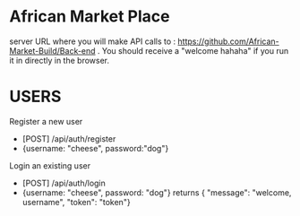 # African Market Place

server URL where you will make API calls to : https://github.com/African-Market-Build/Back-end . You should receive a "welcome hahaha" if you run it in directly in the browser.

# USERS

Register a new user

- [POST] /api/auth/register
- {username: "cheese", password:"dog"}

Login an existing user

- [POST] /api/auth/login
- {username: "cheese", password: "dog"}
  returns { "message": "welcome, username", "token": "token"}
